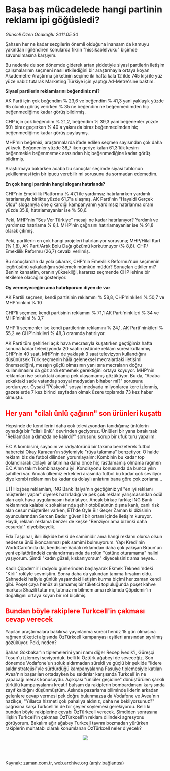 # Başa baş mücadelede hangi  partinin reklamı ipi göğüsledi?

*Günseli Özen Ocakoğlu 2011.05.30*

<td class="columnist-detail">
<p>Şahsen her ne kadar sezgilerin önemli olduğuna inansam da kamuyu yakından ilgilendiren konularda fikrin "hissikablelvuku" biçimde savunulmasına karşıyım.</p>
<p>
<div id="haberMetinDiv">
<p>Bu nedenle de son dönemde giderek artan şiddetiyle siyasi partilerin iletişim çalışmalarının seçmeni nasıl etkilediğini bir araştırmayla ortaya koyan Akademetre Araştırma şirketinin seçime iki hafta kala 12 ilde 745 kişi ile yüz yüze nabız tutarak Marketing Türkiye için yaptığı Ad-Metre'sine baktım.
<p><b>Siyasî partilerin reklamlarını beğendiniz mi?
</b>
<p>AK Parti için çok beğendim % 23,6 ve beğendim % 41,3 yani yaklaşık yüzde 65 olumlu görüş verirken % 35 ne beğendim ne beğenmedimden hiç beğenmediğime kadar görüş bildirmiş.
<p>CHP için çok beğendim % 21,2, beğendim % 39,3 yani beğenenler yüzde 60'ı biraz geçerken % 40'a yakını da biraz beğenmedimden hiç beğenmediğime kadar görüş paylaşmış.
<p>MHP'nin beğenisi, araştırmalarda ifade edilen seçmen sayısından çok daha yüksek. Beğenenler yüzde 38,7 iken geriye kalan 61,3'lük kesim beğenmekle beğenmemek arasından hiç beğenmediğine kadar görüş bildirmiş.
<p>Araştırmaya bakarken acaba bu sonuçlar seçimde siyasi tablonun şekillenmesi için bir ipucu verebilir mi sorusunu da sormadan edemedim.
<p><b>En çok hangi partinin hangi sloganı hatırlandı?
</b>
<p>CHP'nin Emeklilik Platformu % 47,1 ile yardımsız hatırlanırken yardımlı hatırlamayla birlikte yüzde 61,7'a ulaşmış. AK Parti'nin "Hayaldi Gerçek Oldu" sloganıyla öne çıkardığı kampanyanın yardımsız hatırlanma oranı yüzde 35,8, hatırlamayanlar ise % 50,6.
<p>Peki, MHP'nin "Ses Ver Türkiye" mesajı ne kadar hatırlanıyor? Yardımlı ve yardımsız hatırlama % 8,1. MHP'nin çağrısını hatırlamayanlar ise % 91,8 olarak çıkmış.
<p> Peki, partilerin en çok hangi projeleri hatırlanıyor sorusuna; MHP/Hilal Kart (% 1,8), AK Parti/Artık Bolu Dağı gözümü korkutmuyor (% 8,8). CHP/ Emeklilik Reformu (26,7) cevabı verilmiş.
<p>Bu sonuçlardan da yola çıkarak, CHP'nin Emeklilik Reformu'nun seçmenin içgörüsünü yakaladığını söylemek mümkün müdür? Sonuçları etkiler mi? Benim kanaatim, oranın yüksekliği, kararsız seçmende CHP lehine bir etkileme olacağını gösteriyor.
<p><b>Oy vermeyeceğim ama hatırlıyorum diyen de var
</b>
<p>AK Partili seçmen; kendi partisinin reklamını % 58,8, CHP'ninkileri % 50,7 ve MHP'ninkini % 10
<p>CHP'li seçmen; kendi partisinin reklamını % 71,1 AK Parti'ninkileri % 34 ve MHP'ninkini % 3,7
<p>MHP'li seçmenler ise kendi partilerinin reklamını % 24,1, AK Parti'ninkileri % 55,2 ve CHP'ninkileri % 48,3 oranında hatırlıyor.
<p>AK Parti tüm şehirleri açık hava mecrasıyla kuşatırken geçtiğimiz hafta sonuna kadar televizyonda 20 saatin üstünde reklam süresi kullanmış. CHP'nin 40 saat, MHP'nin de yaklaşık 3 saat televizyon kullandığını düşünürsek Türk seçmenin hâlâ geleneksel mecralardaki iletişimi önemsediğini, mesajın güçlü olmasının yanı sıra mecraların doğru kullanılmasını da göz ardı etmemek gerektiğini ortaya koyuyor. MHP'nin reklamları ise sokaktaki adama pek ulaşamamış gözüküyor. Bu da, "Acaba sokaktaki sade vatandaş sosyal medyadan bihaber mi?" sorusunu sorduruyor. Oysaki "Püskevit" sosyal medyada milyonlarca kere izlenmiş, gazetelerde 7 kez birinci sayfadan olmak üzere toplamda 73 kez haber olmuştu.
<h2><font color="#FF0000"><b>Her yanı "cilalı ünlü çağının" son ürünleri kuşattı</b>
</font></h2>
<p>Hepsinde de kendilerini daha çok televizyondan tanıdığımız ünlülerin oynadığı bir "cilalı ünlü" devrinden geçiyoruz. Ünlüleri bir yana bırakırsak "Reklamdan aklımızda ne kalırdı?" sorusunu sorup bir ufuk turu yapalım:
<p> E.C.A kombisini, sayacını ve radyatörünü bir takıma benzeterek futbol habercisi Okay Karacan'ın söylemiyle "rüya takımına" benzetiyor. O halde reklamı biz de futbol dilinden yorumlayalım: Kombinin bu kadar top dolandırarak dolaylı anlatımına daha önce hiç rastlamamış olmama rağmen E.C.A'nın takım kombinasyonu iyi. Kondisyonu konusunda da bunca yılın şahitleri var. Ancak ülkemiz erkekleri arasında futbol bu kadar çok seviliyor diye kombi reklamının bu kadar da dolaylı anlatımı bana göre çok zorlama...
<p> ETİ Hoşbeş reklamları, ING Bank İtalya'nın geçtiğimiz yıl "en iyi reklamı müşteriler yapar" diyerek hazırladığı ve pek çok reklam yarışmasından ödül alan açık hava uygulamasını hatırlatıyor. Ancak birkaç farkla; ING Bank reklamında kalabalık sokaklarında şehir otobüsünün dışına kanlı, canlı risk alan cesur müşteriler varken, ETİ'de Öyle Bir Geçer Zaman ki dizisinin oyuncularından Sercan Badur güvenli bir ortam içinde iletişim kuruyor. Haydi, reklam reklama benzer de keşke "Benziyor ama bizimki daha cesurdu!" diyebilseydik.
<p> Eda Taşpınar, ikili ilişkide belki de samimidir ama hangi reklamı olursa olsun nedense ünlü ikoncanımızı pek samimi bulmuyorum. Yapı Kredi'nin WorldCard'ında da, kendisine Vadalı reklamdan daha çok yakışan Braun'un yeni epilatöründeki canlandırmasında da rolün "üstüne oturamama" halini yaşıyorum. Şimdi "kadın güzel, kıskanıyorsun" diyeceksiniz ama neyse...
<p> Kadir Çöpdemir'i radyolu günlerinden başlayarak Ekmek Teknesi'ndeki "Kirli" rolüyle sevmiştim. Sonra daha da yakından tanıma fırsatım oldu. Sahnedeki haliyle günlük yaşamdaki iletişim kurma biçimi her zaman kendi gibi. Poşet çaya henüz alışamamış bir tüketici topluluğunda poşet kahve markası Shazili tutar mı, tutmaz mı bilmem ama reklamda Çöpdemir'in doğallığını ortaya koyan bir rol biçilmiş.
<p>
<h2><font color="#FF0000"><b>Bundan böyle rakiplere Turkcell'in çakması cevap verecek</b>
</font></h2>
<p>Yapılan araştırmalara bakılırsa yayınlanma süreci henüz 15 gün olmasına rağmen tüketici algısında ÖzTürkcell kampanyası eşitleri arasından sıyrılmış gözüküyor. Peki, neden?
<p> Şahan Gökbakar'ın tiplemelerini yani namı diğer Recep İvedik'i, Güreşçi Tosun'u izlemeyi seviyorduk, belli ki Öztürk ağabeyi de seveceğiz. Son dönemde Vodafone'un soluk aldırmadan sürekli ve güçlü bir şekilde "lidere saldır stratejisi"yle sürdürdüğü kampanyalarına Fasulye tiplemesiyle katılan Avea'nın başarıları ortadayken bu saldırılar karşısında Turkcell'in ne yapacağı merak konusuydu. Açıkçası "ünlüler geçidine" dönüştürülen şarkılı türkülü kampanyalarını kreatif bulsam da rakiplerin bombardımanı karşısında zayıf kaldığını düşünmüştüm. Aslında pazarlama biliminde liderin arkadan gelenlere cevap vermesi pek doğru bulunmazsa da Vodafone ve Avea'nın nazikçe, "Yıllarca hizmeti çok pahalıya aldınız, daha ne bekliyorsunuz?" çağrısına karşı Turkcell'in de bir şeyler söylemesi gerekiyordu. Belli ki bundan böyle rakiplerine cevabı ÖzTürkcell verecek. Şimdiden sonrasına ilişkin Turkcell'in çakması ÖzTürkcell'in reklam dilindeki agresyonu görüyorum. Bakalım ağır ağabey Turkcell tavrını bozmadan yürürken rakiplerin muhatabı olarak konumlanan ÖzTürkcell neler diyecek? 
<p>
<p><p align="center"><img border="0" src="http://web.archive.org/web/20110821063330im_/http://medya.zaman.com.tr/2011/05/30/gunseli.jpg"/></p></p></p></p></p></p></p></p></p></p></p></p></p></p></p></p></p></p></p></p></p></p></p></p></p></p></p></div>
</p>


<p><br>
		 </br></p></td>

Kaynak: [zaman.com.tr](http://zaman.com.tr/yazar.do?yazino=1140542), [web.archive.org (arşiv bağlantısı)](http://web.archive.org/web/20110821063330/http://www.zaman.com.tr:80/yazar.do?yazino=1140542)
